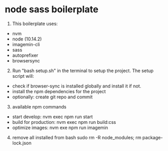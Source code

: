 # node sass boilerplate

1. This boilerplate uses:
  * nvm
  * node (10.14.2)
  * imagemin-cli
  * sass
  * autoprefixer
  * browsersync

2. Run "bash setup.sh" in the terminal to setup the project.
The setup script will:
  * check if browser-sync is installed globally and install it if not.
  * install the npm dependencies for the project
  * optionally: create git repo and commit

3. available npm commands
  * start develop: nvm exec npm run start
  * build for production: nvm exec npm run build:css
  * optimize images: nvm exe npm run imagemin

4. remove all installed from bash
sudo rm -R node_modules; rm package-lock.json

